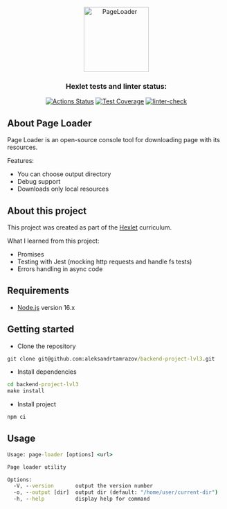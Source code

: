 <p align="center">
    <img alt="PageLoader" title="PageLoader" src="https://i.imgur.com/MfO9HIZ.png" width="150">
</p>

<div align="center">

### Hexlet tests and linter status:
[![Actions Status](https://github.com/aleksandrtamrazov/backend-project-lvl3/workflows/hexlet-check/badge.svg)](https://github.com/aleksandrtamrazov/backend-project-lvl3/actions)
[![Test Coverage](https://api.codeclimate.com/v1/badges/020fabf81f971830e7f1/test_coverage)](https://codeclimate.com/github/aleksandrtamrazov/backend-project-lvl3/test_coverage)
[![linter-check](https://github.com/aleksandrtamrazov/backend-project-lvl3/actions/workflows/linter-check.yml/badge.svg)](https://github.com/aleksandrtamrazov/backend-project-lvl3/actions/workflows/linter-check.yml)

</div>

## About Page Loader
Page Loader is an open-source console tool for downloading page with its resources.

Features:
- You can choose output directory
- Debug support
- Downloads only local resources

## About this project

This project was created as part of the [Hexlet](https://ru.hexlet.io/) curriculum.

What I learned from this project:
- Promises
- Testing with Jest (mocking http requests and handle fs tests)
- Errors handling in async code

## Requirements
- [Node.js](https://nodejs.org/en/) version 16.x

## Getting started
- Clone the repository
```cmd
git clone git@github.com:aleksandrtamrazov/backend-project-lvl3.git
```
- Install dependencies
```cmd
cd backend-project-lvl3
make install
```
- Install project
```cmd
npm ci
```

## Usage
```cmd
Usage: page-loader [options] <url>

Page loader utility

Options:
  -V, --version       output the version number
  -o, --output [dir]  output dir (default: "/home/user/current-dir")
  -h, --help          display help for command
```
